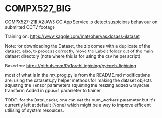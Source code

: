 # COMPX527_BIG
COMPX527-21B A2:AWS CC App Service to detect suspicious behaviour on submitted CCTV footage


Training on:
https://www.kaggle.com/mateohervas/dcsass-dataset

Note:
for downloading the Dataset, the zip comes with a duplicate of the dataset.
also,
to process correctly, move the Labels folder out of the main dataset directory (note where this is for using the csv helper script)

Based on:
https://github.com/PyTorchLightning/pytorch-lightning

most of what is in the my_prog.py is from the README.md
modifications are:
using the datasets.py helper methods for making the dataset objects
adjusting the Tensor parameters
adjusting the resizing
added Grayscale transform
Added in gpus=1 parameter to trainer

TODO:
for the DataLoader, one can set the num_workers parameter but it's currently left at default (None) which might be a way to improve efficient utilising of system resources.
